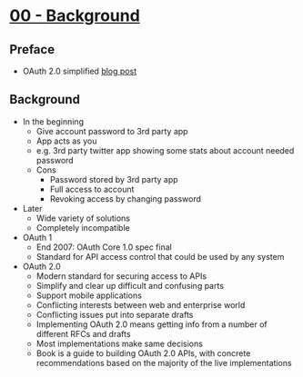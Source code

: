 # [00 - Background](https://www.oauth.com/oauth2-servers/background/)

## Preface
- OAuth 2.0 simplified [blog post](https://aaronparecki.com/oauth-2-simplified/)

## Background
- In the beginning
    - Give account password to 3rd party app
    - App acts as you
    - e.g. 3rd party twitter app showing some stats about account needed password
    - Cons
        - Password stored by 3rd party app
        - Full access to account
        - Revoking access by changing password
- Later
    - Wide variety of solutions
    - Completely incompatible
- OAuth 1
    - End 2007: OAuth Core 1.0 spec final
    - Standard for API access control that could be used by any system
- OAuth 2.0
    - Modern standard for securing access to APIs
    - Simplify and clear up difficult and confusing parts
    - Support mobile applications
    - Conflicting interests between web and enterprise world
    - Conflicting issues put into separate drafts
    - Implementing OAuth 2.0 means getting info from a number of different RFCs and drafts
    - Most implementations make same decisions
    - Book is a guide to building OAuth 2.0 APIs, with concrete recommendations based on the majority of the live implementations 
